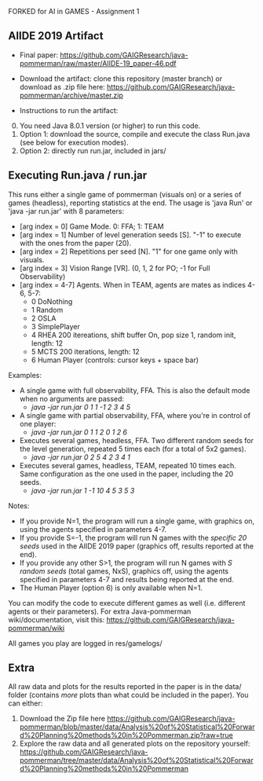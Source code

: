 FORKED for AI in GAMES - Assignment 1

AIIDE 2019 Artifact
-------------------

* Final paper: https://github.com/GAIGResearch/java-pommerman/raw/master/AIIDE-19_paper-46.pdf

* Download the artifact: clone this repository (master branch) or download as .zip file here: https://github.com/GAIGResearch/java-pommerman/archive/master.zip

* Instructions to run the artifact:
 0) You need Java 8.0.1 version (or higher) to run this code.
 1) Option 1: download the source, compile and execute the class Run.java (see below for execution modes). 
 2) Option 2: directly run run.jar, included in jars/ 


Executing Run.java / run.jar
----------------------------

This runs either a single game of pommerman (visuals on) or a series of games (headless), reporting statistics at the end. The usage is 'java Run' or 'java -jar run.jar' with 8 parameters:

* \[arg index = 0\] Game Mode. 0: FFA; 1: TEAM <br>
* \[arg index = 1\] Number of level generation seeds \[S\]. "-1" to execute with the ones from the paper (20). <br>
* \[arg index = 2\] Repetitions per seed \[N\]. "1" for one game only with visuals. <br>
* \[arg index = 3\] Vision Range \[VR\]. (0, 1, 2 for PO; -1 for Full Observability)<br>
* \[arg index = 4-7\] Agents. When in TEAM, agents are mates as indices 4-6, 5-7: <br>
	* 0 DoNothing <br>
	* 1 Random <br>
	* 2 OSLA <br>
	* 3 SimplePlayer <br>
	* 4 RHEA 200 itereations, shift buffer On, pop size 1, random init, length: 12 <br>
	* 5 MCTS 200 iterations, length: 12 <br>
	* 6 Human Player (controls: cursor keys + space bar)  <br>


Examples: 
 * A single game with full observability, FFA. This is also the default mode when no arguments are passed:
 	* *java -jar run.jar 0 1 1 -1 2 3 4 5*
 * A single game with partial observability, FFA, where you're in control of one player:
 	* *java -jar run.jar 0 1 1 2 0 1 2 6*
 * Executes several games, headless, FFA. Two different random seeds for the level generation, repeated 5 times each (for a total of 5x2 games). 
 	* *java -jar run.jar 0 2 5 4 2 3 4 1* 
 * Executes several games, headless, TEAM, repeated 10 times each. Same configuration as the one used in the paper, including the 20 seeds.
 	* *java -jar run.jar 1 -1 10 4 5 3 5 3* 


Notes:
 * If you provide N=1, the program will run a single game, with graphics on, using the agents specified in parameters 4-7.
 * If you provide S=-1, the program will run N games with the *specific _20_ seeds* used in the AIIDE 2019 paper (graphics off, results reported at the end).
 * If you provide any other S>1, the program will run N games with *_S_ random seeds* (total games, NxS), graphics off, using the agents specified in parameters 4-7 and results being reported at the end.
 * The Human Player (option 6) is only available when N=1.

You can modify the code to execute different games as well (i.e. different agents or their parameters). For extra Java-pommerman wiki/documentation, visit this: https://github.com/GAIGResearch/java-pommerman/wiki

All games you play are logged in res/gamelogs/

Extra
-----

All raw data and plots for the results reported in the paper is in the data/ folder (contains *more* plots than what could be included in the paper). You can either:

1) Download the Zip file here https://github.com/GAIGResearch/java-pommerman/blob/master/data/Analysis%20of%20Statistical%20Forward%20Planning%20methods%20in%20Pommerman.zip?raw=true
2) Explore the raw data and all generated plots on the repository yourself: https://github.com/GAIGResearch/java-pommerman/tree/master/data/Analysis%20of%20Statistical%20Forward%20Planning%20methods%20in%20Pommerman


